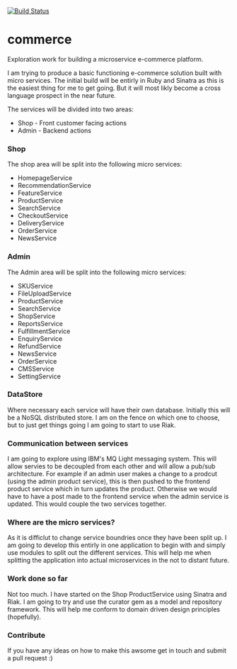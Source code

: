 [![Build Status](https://travis-ci.org/hamzakc/commerce.svg)](https://travis-ci.org/hamzakc/commerce)

# commerce
Exploration work for building a microservice e-commerce platform.

I am trying to produce a basic functioning e-commerce solution built with micro services. The initial build will be entirly in
Ruby and Sinatra as this is the easiest thing for me to get going.  But it will most likly become a cross language prospect in
the near future. 

The services will be divided into two areas:

* Shop - Front customer facing actions 
* Admin - Backend actions

### Shop

The shop area will be split into the following micro services:
* HomepageService
* RecommendationService
* FeatureService
* ProductService
* SearchService
* CheckoutService
* DeliveryService
* OrderService
* NewsService

### Admin

The Admin area will be split into the following micro services:
* SKUService
* FileUploadService
* ProductService
* SearchService
* ShopService
* ReportsService
* FulfillmentService
* EnquiryService
* RefundService
* NewsService
* OrderService
* CMSService
* SettingService

### DataStore
Where necessary each service will have their own database. Initially this will be a NoSQL distributed store.
I am on the fence on which one to choose, but to just get things going I am going to start to use Riak.

### Communication between services
I am going to explore using IBM's MQ Light messaging system.  This will allow servies to be decoupled from each other and will allow a pub/sub architecture. For example if an admin user makes a change to a prodcut (using the admin product service), this is then pushed to the frontend product service which in turn updates the product. Otherwise we would have to have a post made to the frontend service when the admin service is updated. This would couple the two services together.

### Where are the micro services?
As it is difficlut to change service boundries once they have been split up. I am going to develop this entirly in one
application to begin with and simply use modules to split out the different services. This will help me when splitting
the application into actual microservices in the not to distant future.

### Work done so far
Not too much.  I have started on the Shop ProductService using Sinatra and Riak. I am going to try and use the curator
gem as a model and repository framework. This will help me conform to domain driven design principles (hopefully). 

### Contribute
If you have any ideas on how to make this awsome get in touch and submit a pull request :)
